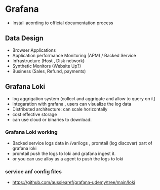# Grafana
- Install acording to official documentation process
## Data Design
- Browser Applications
- Application performance Monitoring (APM) / Backed Service
- Infrastructure (Host , Disk  network)
- Synthetic Monitors (Website Up?)
- Business (Sales, Refund, payments)

## Grafana Loki
- log aggrigation system (collect and aggrigate and allow to query on it)
- integaration with grafana , users can visualize the log data
- Distributed architecture: can scale horizontally
- cost effective storage
- can use cloud or binaries to download.

### Grafana Loki working
- Backed service logs data in /var/logs , promtail (log discover) part of grafana loki
- promtail push the logs to loki and grafana ingest it.
- or you can use alloy as a agent to push the logs to loki

### service anf config files
- https://github.com/aussiearef/grafana-udemy/tree/main/loki
